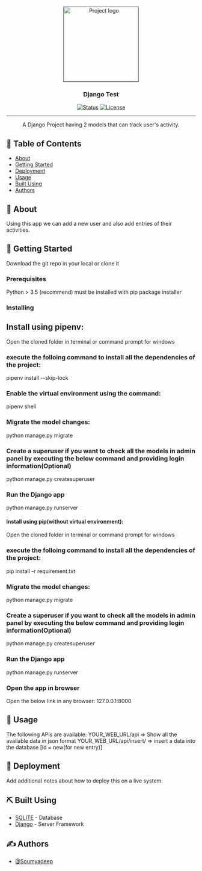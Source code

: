 <p align="center">
  <a href="" rel="noopener">
 <img width=200px height=200px src="https://i.imgur.com/6wj0hh6.jpg" alt="Project logo"></a>
</p>

<h3 align="center">Django Test</h3>

<div align="center">

[![Status](https://img.shields.io/badge/status-active-success.svg)]()
[![License](https://img.shields.io/badge/license-MIT-blue.svg)](/LICENSE)

</div>

---

<p align="center"> A Django Project having 2 models that can track user's activity.
    <br> 
</p>

## 📝 Table of Contents

- [About](#about)
- [Getting Started](#getting_started)
- [Deployment](#deployment)
- [Usage](#usage)
- [Built Using](#built_using)
- [Authors](#authors)

## 🧐 About <a name = "about"></a>

Using this app we can add a new user and also add entries of their activities.

## 🏁 Getting Started <a name = "getting_started"></a>

Download the git repo in your local or clone it

### Prerequisites

Python > 3.5 (recommend) must be installed with pip package installer


### Installing

## Install using pipenv:
Open the cloned folder in terminal or command prompt for windows
### execute the folloing command to install all the dependencies of the project:
pipenv install --skip-lock
### Enable the virtual environment using the command:
pipenv shell
### Migrate the model changes:
python manage.py migrate
### Create a superuser if you want to check all the models in admin panel by executing the below command and providing login information(Optional)
python manage.py createsuperuser
### Run the Django app
python manage.py runserver

#### Install using pip(without virtual environment):
Open the cloned folder in terminal or command prompt for windows
### execute the folloing command to install all the dependencies of the project:
pip install -r requirement.txt
### Migrate the model changes:
python manage.py migrate
### Create a superuser if you want to check all the models in admin panel by executing the below command and providing login information(Optional)
python manage.py createsuperuser
### Run the Django app
python manage.py runserver

### Open the app in browser
Open the below link in any browser:
127.0.0.1:8000


## 🎈 Usage <a name="usage"></a>

The following APIs are available:
YOUR_WEB_URL/api => Show all the available data in json format
YOUR_WEB_URL/api/insert/ => insert a data into the database [id = new(for new entry)]


## 🚀 Deployment <a name = "deployment"></a>

Add additional notes about how to deploy this on a live system.

## ⛏️ Built Using <a name = "built_using"></a>

- [SQLITE](https://www.sqlite.org/) - Database
- [Django](https://www.djangoproject.com/) - Server Framework

## ✍️ Authors <a name = "authors"></a>

- [@Soumyadeep](https://github.com/Soumyadeep03Github/) 